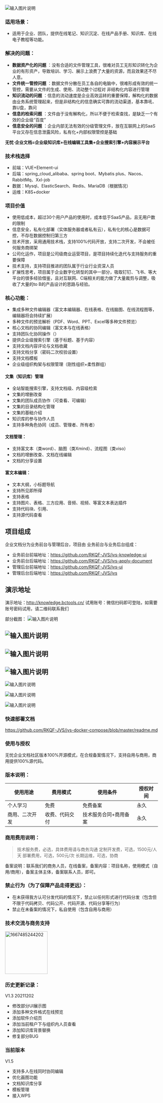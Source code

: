 
![输入图片说明](img/1.png)

### 适用场景：
* 适用于企业、团队，提供在线笔记、知识沉淀、在线产品手册、知识库、在线电子教程等功能。

### 解决的问题：
-  **数据资产化的问题** ：没有合适的文件管理工具，很难对员工无形知识转化为企业的有形资产，导致培训、学习、展示上浪费了大量的资源，而且效果还不尽人意。
-  **文件统一管控问题** ：数据文件分散在员工各自的电脑中，很难形成有效的统一管控，需要从文件的生成、使用、流动整个过程对 非结构化内容进行管理
-  **知识流动的问题** ：信息的流动速度是企业高效运转的重要保障，解构化的数据由业务系统管理起来，但是非结构化的信息确实可靠的流动渠道，基本靠吼、靠U盘，靠问
-  **信息的检索问题** ：文件由于没有解构化，所以不便于检索查找，是缺乏一个有效的企业级“百度”
-  **信息安全的问题** ：企业内部无法有效的分级管理文件，放在互联网上的SaaS平台又存在信息泄露风险，私有化+内部权限管控是基础

**无忧·企业文档=企业级知识库+在线编辑工具集+企业搜索引擎+内容展示平台**


### 技术栈选择

- 前端：VUE+Element-ui
- 后端：spring_cloud_alibaba、spring boot、Mybatis plus、Nacos、RabbitMq、Xxl-job
- 数据：Mysql、ElasticSearch、Redis、MariaDB（根据情况）
- 运维：K8S+docker


### 项目价值
* 使用低成本，超过30个用户产品的使用时，成本低于SaaS产品，且无用户数的限制
* 信息安全，私有化部署（实体服务器或者私有云），私有化的核心是数据可控，不存在数据控制归第三方
* 技术开放，采用通用技术栈，支持100%代码开放，支持二次开发，不会被任何服务商绑架
* 公司化运作，项目是公司级商业运营项目，是项目持续化迭代与支持服务的重要保障
* 技术支持，支持项目推进的团队属于行业行业资深人员
* 扩展性思考，项目属于企业数字化转型的其中一部分，吸取钉钉、飞书、等大平台的很多经验借鉴，且对互联网、C端相关的能力做了大量裁剪与调整，吸收了大量的to B的产品设计的思路与经验。


### 核心功能：
* 集成多种文件编辑器（富文本编辑器、在线表格、在线脑图、在线流程图等，编辑器将会持续扩展）
* 多种文件的预览解析（PDF、Word、PPT、Excel等多种文件预览）
* 核心文档的协同编辑（富文本与在线表格）
* 支持团队化协同操作（）
* 提供企业级搜索引擎（基于标题、基于内容）
* 支持文档内容评论与文档收藏
* 支持文档分享（密码二次校验设置）
* 支持文档模板
* 企业级组织构架与权限管理（刚性组织+柔性群组）
#### 文集（知识库）管理
* 全站智能搜索引擎，支持文档级、内容级检索
* 文集的增删改查
* 文集的团队成员协作（可查看、可编辑）
* 文集的目录结构化管理
* 文集的基础介绍
* 知识库的参与协作人员
* 支持多种角色协同（成员、管理者、所有者）
#### 文档管理：
* 支持富文本（类word）、脑图（类Xmind）、流程图（类viso）
* 文档的增删改查、文档在线编辑
* 文档的分享设置
#### 富文本编辑：
* 文本大纲，小标题导航
* 支持所见即所得
* 支持表格
* 支持图片、表格、三方应用、音频、视频、等富文本表达插件
* 支持代码块、引用、
* 支持源代码查看




## 项目组成
企业文档分为业务前台与管理后台，项目由 业务前台与业务后台组成：

- 业务前台前端地址：https://github.com/RKQF-JVS/jvs-knowledge-ui
- 业务前台后端地址：https://github.com/RKQF-JVS/jvs-apply-document
- 管理后台前端地址：https://github.com/RKQF-JVS/jvs-ui
- 管理后台后端地址：https://github.com/RKQF-JVS/jvs


## 演示地址
演示地址：http://knowledge.bctools.cn/
试用账号：微信扫码即可登陆，如需要账号密码试用，请二维码联系我们

部分截图：
![输入图片说明](img/2.png)

![输入图片说明](img/3.png)
-
![输入图片说明](img/4.png)
-
![输入图片说明](img/5.png)
-
![输入图片说明](img/6.png)

![输入图片说明](img/7.png)

![输入图片说明](img/8.png)




### 快速部署文档
https://github.com/RKQF-JVS/jvs-docker-compose/blob/master/readme.md


### 使用与授权
无忧企业文档社区版本100%开源模式，在合规备案情况下，支持自用与商用，商用提供100%源代码。
### 版本说明：
使用用途|费用模式|使用条件|授权时间
-|-|-|-
个人学习|免费|免费备案|永久
商用、二次开发|收费、代码交付|技术服务合同+商用备案|永久

### 商用费用说明：
> 技术服务费，必选，具体费用请与商务沟通
> 定制开发费，可选，1500元/人天
> 部署费用，可选，500元/次
> 长期运维，可选，协商

备案说明：联系我们的商务人员，在线备案，备案内容：项目名称，使用模式（自用/商用），备案主体主体，备案联系人员，即可。
### 禁止行为（为了保障产品走得更远）：
* 在未获得我方认可分发代码的情况下，禁止以任何形式进行代码分发（包含但不限于代码拷贝、代码公开、代码开源、代码分享等行为）
* 禁止在未备案的情况下，私自使用（包含自用与商用）

### 技术交流与商务支持

<img width="140" alt="1667485244202" src="https://user-images.githubusercontent.com/94048608/199747391-ac86e4be-4267-4ed9-b8bd-6c57d2430adb.png">


### 历史更新记录：
V1.3  20211202 

* 修改部分UI展示图
* 添加多种文件格式在线预览
* 添加软件介绍页
* 添加当前租户下与组织内人员查看
* 添加知识库背景替换
* 修复部分BUG

### 当前版本
V1.5
* 支持多人在线同时协同编辑
* 优化画图功能
* 文档知识库分享
* 模板管理
* 接入WPS
